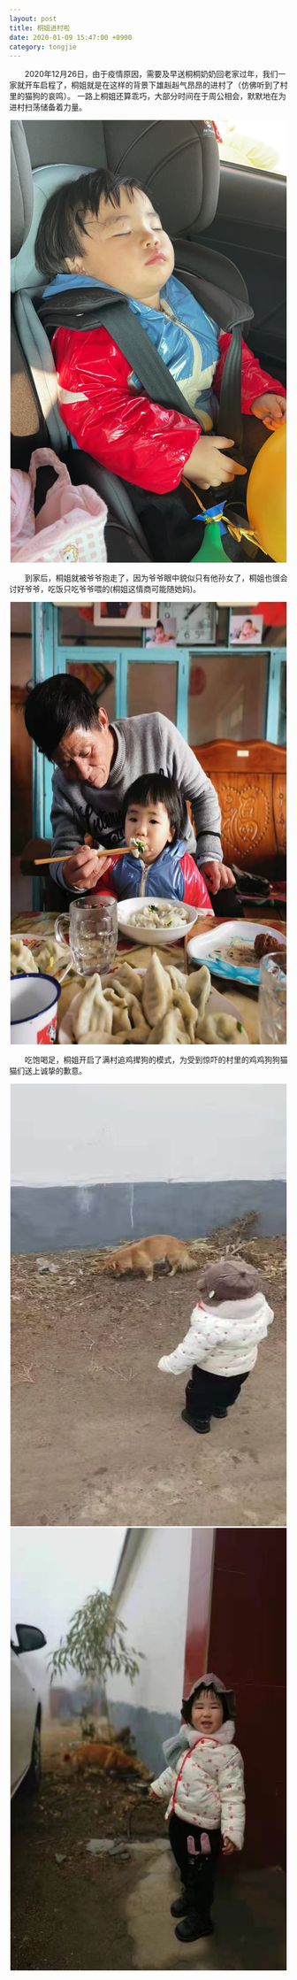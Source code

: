 ```yaml
---
layout: post 
title: 桐姐进村啦
date: 2020-01-09 15:47:00 +0900
category: tongjie 
---
```

&emsp;&emsp;2020年12月26日，由于疫情原因，需要及早送桐桐奶奶回老家过年，我们一家就开车启程了，桐姐就是在这样的背景下雄赳赳气昂昂的进村了（仿佛听到了村里的猫狗的哀鸣）。
一路上桐姐还算乖巧，大部分时间在于周公相会，默默地在为进村扫荡储备着力量。<br>

<div align="center"><img width="500" height="800" src="/public/img/tongjie/桐姐回老家4.jpeg"/></div>

&emsp;&emsp;到家后，桐姐就被爷爷抱走了，因为爷爷眼中貌似只有他孙女了，桐姐也很会讨好爷爷，吃饭只吃爷爷喂的(桐姐这情商可能随她妈)。<br>

<div align="center"><img width="500" height="800" src="/public/img/tongjie/桐姐回老家3.jpeg"/></div>

&emsp;&emsp;吃饱喝足，桐姐开启了满村追鸡撵狗的模式，为受到惊吓的村里的鸡鸡狗狗猫猫们送上诚挚的歉意。<br>

<div align="center">
    <img width="500" height="800" src="/public/img/tongjie/桐姐回老家1.jpeg"/>
    <img width="500" height="800" src="/public/img/tongjie/桐姐回老家2.jpeg"/>
</div>


